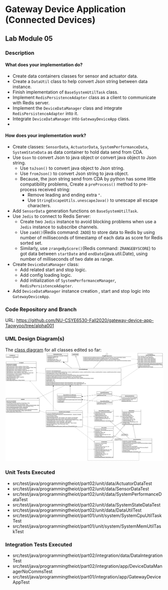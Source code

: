 # Gateway Device Application (Connected Devices)

## Lab Module 05


### Description

#### What does your implementation do? 

- Create data containers classes for sensor and actuator data.
- Create a `DataUtil` class to help convert Json string between data instance.
- Finish implementation of `BaseSystemUtilTask` class.
- Implement `RedisPersistenceAdapter` class as a client to communicate with Redis server.
- Implement the `DeviceDataManager` class and integrate `RedisPersistenceAdapter` into it.
- Integrate `DeviceDataManager` into `GatewayDeviceApp` class.
- 
#### How does your implementation work?

- Create classes: `SensorData`, `ActuatorData`, `SystemPerformanceData`, `SystemStateData` as data container to hold data send from CDA.
- Use `Gson` to convert Json to java object or convert java object to Json string.
  - Use `toJson()` to convert java object to Json string.
  - Use `fromJson()` to convert Json string to java object.
  - Because, the json string send from CDA by python has some little compatibility problems, Create a `preProcess()` method to pre-process received string:
    - Remove leading and ending extra `"`.
    - Use `StringEscapeUtils.unescapeJava()` to unescape all escape characters.
- Add `SensorData` generation functions on `BaseSystemUtilTask`.
- Use `Jedis` to connect to Redis Server:
  - Create two `Jedis` instance to avoid blocking problems when use a `Jedis` instance to subscribe channels.
  - Use `zadd()`(Redis command: `ZADD`) to store data to Redis by using number of milliseconds of timestamp of each data as score for Redis sorted set.
  - Similarly, use `zrangeByScore()`(Redis command: `ZRANGEBYSCORE`) to got data between `startDate` and `endDate`(java.util.Date), using number of milliseconds of two date as range.
- Create `DeviceDataManager` class:
  - Add related start and stop logic.
  - Add config loading logic.
  - Add initialization of `SystemPerformanceManager`, `RedisPersistenceAdapter`.
- Add `DeviceDataManager` instance creation , start and stop logic into `GatewayDeviceApp`.

### Code Repository and Branch

URL: https://github.com/NU-CSYE6530-Fall2020/gateway-device-app-Taowyoo/tree/alpha001 

### UML Design Diagram(s)

The [class diagram](../../doc/uml/Lab05.svg) for all classes edited so far:
![Class Diagram](../../doc/uml/Lab05.svg)

### Unit Tests Executed

- src/test/java/programmingtheiot/part02/unit/data/ActuatorDataTest
- src/test/java/programmingtheiot/part02/unit/data/SensorDataTest
- src/test/java/programmingtheiot/part02/unit/data/SystemPerformanceDataTest
- src/test/java/programmingtheiot/part02/unit/data/SystemStateDataTest
- src/test/java/programmingtheiot/part02/unit/data/DataUtilTest
- src/test/java/programmingtheiot/part01/unit/system/SystemCpuUtilTaskTest
- src/test/java/programmingtheiot/part01/unit/system/SystemMemUtilTaskTest

### Integration Tests Executed

- src/test/java/programmingtheiot/part02/integration/data/DataIntegrationTest
- src/test/java/programmingtheiot/part02/integration/app/DeviceDataManagerNoCommsTest
- src/test/java/programmingtheiot/part01/integration/app/GatewayDeviceAppTest
